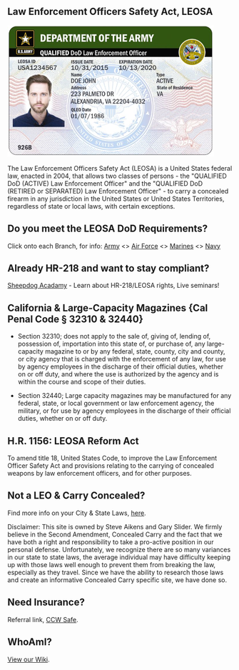 ## Law Enforcement Officers Safety Act, LEOSA
<link rel="shortcut icon" type="image/x-icon" href="favicon.ico" />

<img src="army.png">
<!-- <img src="army.png"> -->

The Law Enforcement Officers Safety Act (LEOSA) is a United States federal law, enacted in 2004, that allows two classes of persons - the "QUALIFIED DoD (ACTIVE) Law Enforcement Officer" and the "QUALIFIED DoD (RETIRED or SEPARATED) Law Enforcement Officer" - to carry a concealed firearm in any jurisdiction in the United States or United States Territories, regardless of state or local laws, with certain exceptions.

## Do you meet the LEOSA DoD Requirements?
Click onto each Branch, for info: <a href="https://leosaarmy.com/" target="_blank">Army</a> <> <a href="https://leosaairforce.com/" target="_blank">Air Force</a> <> <a href="https://usmcleosa.com/" target="_blank">Marines</a> <> <a href="https://leosanavy.com/" target="_blank">Navy</a>

## Already HR-218 and want to stay compliant?

<a href="https://www.sheepdogacademy.com/" target="_blank">Sheepdog Acadamy</a> - Learn about HR-218/LEOSA rights, Live seminars!

## California & Large-Capacity Magazines {Cal Penal Code § 32310 & 32440}

* Section 32310; does not apply to the sale of, giving of, lending of, possession of, importation into this state of, or purchase of, any large-capacity magazine to or by any federal, state, county, city and county, or city agency that is charged with the enforcement of any law, for use by agency employees in the discharge of their official duties, whether on or off duty, and where the use is authorized by the agency and is within the course and scope of their duties.

* Section 32440; Large capacity magazines may be manufactured for any federal, state, or local government or law enforcement agency, the military, or for use by agency employees in the discharge of their official duties, whether on or off duty.

## H.R. 1156: LEOSA Reform Act

To amend title 18, United States Code, to improve the Law Enforcement Officer Safety Act and provisions relating to the carrying of concealed weapons by law enforcement officers, and for other purposes. <br>

<!-- <a href="https://www.govtrack.us/congress/bills/116/hr1156" target="_blank">Note: LEOSA Reform Act is pending Legislation</a> -->

## Not a LEO & Carry Concealed?

Find more info on your City & State Laws, <a href="http://www.handgunlaw.us/" target="_blank">here</a>.

Disclaimer: This site is owned by Steve Aikens and Gary Slider. We firmly believe in the Second Amendment, Concealed Carry and the fact that we have both a right and responsibility to take a pro-active position in our personal defense. Unfortunately, we recognize there are so many variances in our state to state laws, the average individual may have difficulty keeping up with those laws well enough to prevent them from breaking the law, especially as they travel. Since we have the ability to research those laws and create an informative Concealed Carry specific site, we have done so.

## Need Insurance?
Referral link, <a href="https://ccwsafe.com/ref/C47612099" target="_blank">CCW Safe</a>.

## WhoAmI?
<a href="https://github.com/masoncloud/Mason.MP/wiki/" target="_blank">View our Wiki</a>.

<!-- <img src="example_image_here.jpg"> -->
